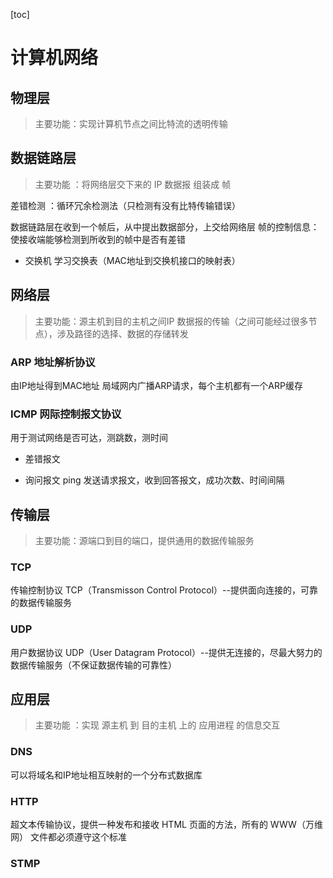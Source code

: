 [toc]
# 计算机网络

## 物理层
> 主要功能：实现计算机节点之间比特流的透明传输

## 数据链路层
> 主要功能 ：将网络层交下来的  IP 数据报  组装成  帧

差错检测 ：循环冗余检测法（只检测有没有比特传输错误）

数据链路层在收到一个帧后，从中提出数据部分，上交给网络层
帧的控制信息：使接收端能够检测到所收到的帧中是否有差错

- 交换机
学习交换表（MAC地址到交换机接口的映射表）

## 网络层
> 主要功能：源主机到目的主机之间IP 数据报的传输（之间可能经过很多节点），涉及路径的选择、数据的存储转发

### ARP 地址解析协议
由IP地址得到MAC地址
局域网内广播ARP请求，每个主机都有一个ARP缓存

### ICMP 网际控制报文协议
用于测试网络是否可达，测跳数，测时间

- 差错报文


- 询问报文
ping 发送请求报文，收到回答报文，成功次数、时间间隔



## 传输层
> 主要功能：源端口到目的端口，提供通用的数据传输服务


### TCP
传输控制协议 TCP（Transmisson Control Protocol）--提供面向连接的，可靠的数据传输服务


### UDP
用户数据协议 UDP（User Datagram Protocol）--提供无连接的，尽最大努力的数据传输服务（不保证数据传输的可靠性）



## 应用层
> 主要功能 ：实现 源主机 到 目的主机 上的 应用进程 的信息交互

### DNS
可以将域名和IP地址相互映射的一个分布式数据库

### HTTP
超文本传输协议，提供一种发布和接收 HTML 页面的方法，所有的 WWW（万维网） 文件都必须遵守这个标准

### STMP












